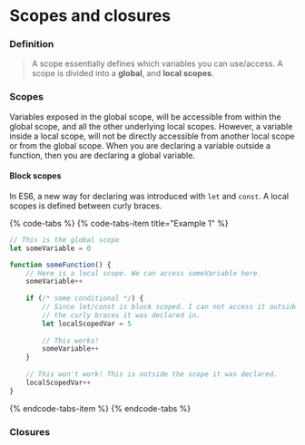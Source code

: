 # Scopes and closures

### Definition

> A scope essentially defines which variables you can use/access. A scope is divided into a **global**, and **local scopes**.

### Scopes

Variables exposed in the global scope, will be accessible from within the global scope, and all the other underlying local scopes. However, a variable inside a local scope, will not be directly accessible from another local scope or from the global scope. When you are declaring a variable outside a function, then you are declaring a global variable.

#### Block scopes

In ES6, a new way for declaring was introduced with `let` and `const`.  A local scopes is defined between curly braces. 

{% code-tabs %}
{% code-tabs-item title="Example 1" %}
```javascript
// This is the global scope
let someVariable = 0

function someFunction() {
    // Here is a local scope. We can access someVariable here.
    someVariable++
    
    if (/* some conditional */) {
        // Since let/const is block scoped. I can not access it outside
        // the curly braces it was declared in.
        let localScopedVar = 5
        
        // This works!
        someVariable++
    }
    
    // This won't work! This is outside the scope it was declared.
    localScopedVar++
}
```
{% endcode-tabs-item %}
{% endcode-tabs %}

### Closures



